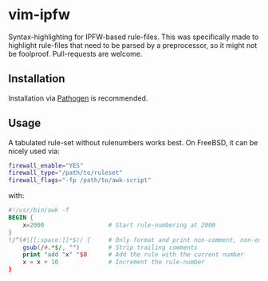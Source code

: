 # vim-ipfw

Syntax-highlighting for IPFW-based rule-files. This was specifically made to highlight rule-files that need to be parsed by a preprocessor, so it might not be foolproof. Pull-requests are welcome.

## Installation

Installation via [Pathogen](https://github.com/tpope/vim-pathogen) is recommended.


## Usage

A tabulated rule-set without rulenumbers works best. On FreeBSD, it can be nicely used via:
```sh
firewall_enable="YES"
firewall_type="/path/to/ruleset"
firewall_flags="-fp /path/to/awk-script"
```
with:
```awk
#!/usr/bin/awk -f
BEGIN {
    x=2000                  # Start rule-numbering at 2000
}
!/^(#|[[:space:]]*$)/ {     # Only format and print non-comment, non-empty lines
    gsub(/#.*$/, "")        # Strip trailing comments
    print "add "x" "$0      # Add the rule with the current number
    x = x + 10              # Increment the rule-number
}
```

